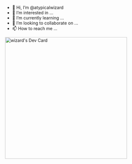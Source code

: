 - 👋 Hi, I’m @atypicalwizard
- 👀 I’m interested in ...
- 🌱 I’m currently learning ...
- 💞️ I’m looking to collaborate on ...
- 📫 How to reach me ...

<!---
atypicalwizard/atypicalwizard is a ✨ special ✨ repository because its `README.md` (this file) appears on your GitHub profile.
You can click the Preview link to take a look at your changes.
--->
[<img src="https://api.daily.dev/devcards/e4745a0c11ae473e8c50e37bef7e67c0.png?r=bvu" width="400" alt="wizard's Dev Card"/>](https://app.daily.dev/atypicalwizard)
